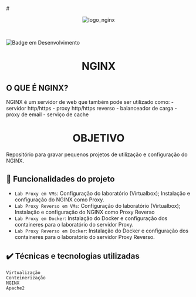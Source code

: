 #<p align="center"> ![logo_nginx](https://user-images.githubusercontent.com/58611969/169286589-3da66cbf-d7d0-4f9f-ae96-2a68da2213b9.png) </p><br/>

![Badge em Desenvolvimento](http://img.shields.io/static/v1?label=STATUS&message=EM%20DESENVOLVIMENTO&color=GREEN&style=for-the-badge)


<h1 align="center"> NGINX </h1>
<h2>O QUE É NGINX?</h2>
 NGINX é um servidor de web que também pode ser utilizado como:
 - servidor http/https
 - proxy http/https reverso
 - balanceador de carga
 - proxy de email
 - serviço de cache

<h1 align="center"> OBJETIVO </h1>
Repositório para gravar pequenos projetos de utilização e configuração do NGINX.

## :hammer: Funcionalidades do projeto

- `Lab Proxy em VMs`: Configuração do laboratório (Virtualbox); Instalação e configuração do NGINX como Proxy.
- `Lab Proxy Reverso em VMs`: Configuração do laboratório (Virtualbox); Instalação e configuração do NGINX como Proxy Reverso
- `Lab Proxy em Docker`: Instalação do Docker e configuração dos containeres para o laboratório do servidor Proxy.
- `Lab Proxy Reverso em Docker`: Instalação do Docker e configuração dos containeres para o laboratório do servidor Proxy Reverso.

## :heavy_check_mark: Técnicas e tecnologias utilizadas

    Virtualização
    Conteinerização
    NGINX
    Apache2

